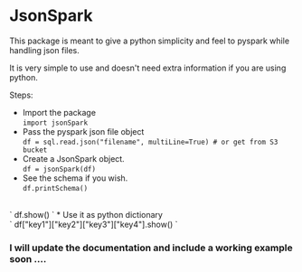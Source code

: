 # JsonSpark

This package is meant to give a python simplicity and feel to pyspark while handling json files.

It is very simple to use and doesn't need extra information if you are using python.

Steps:
* Import the package<Br>
    `
    import jsonSpark
    `
* Pass the pyspark json file object<br>
`
df = sql.read.json("filename", multiLine=True) # or get from S3 bucket
`
* Create a JsonSpark object.<br>
`
df = jsonSpark(df)
`
* See the schema if you wish.<br>
`
df.printSchema()
`
<br>
`
df.show()
`
* Use it as python dictionary<br>
`
df["key1"]["key2"]["key3"]["key4"].show()
`

### I will update the documentation and include a working example soon .... 